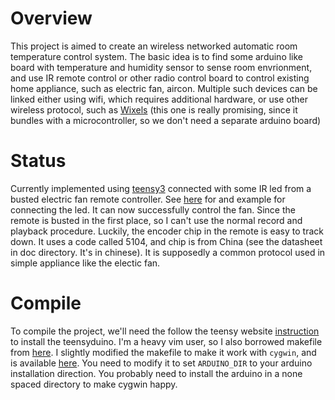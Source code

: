 # Overview
This project is aimed to create an wireless networked automatic room temperature control system. The basic idea is to find some arduino like board with temperature and humidity sensor to sense room envrionment, and use IR remote control or other radio control board to control existing home appliance, such as electric fan, aircon. Multiple such devices can be linked either using wifi, which requires additional hardware, or use other wireless protocol, such as [Wixels](http://www.pololu.com/category/91/wireless) (this one is really promising, since it bundles with a microcontroller, so we don't need a separate arduino board)

# Status

Currently implemented using [teensy3](http://www.pjrc.com/teensy/index.html) connected with some IR led from a busted electric fan remote controller. See [here](https://www.sparkfun.com/products/10732) for and example for connecting the led. It can now successfully control the fan. Since the remote is busted in the first place, so I can't use the normal record and playback procedure. Luckily, the encoder chip in the remote is easy to track down. It uses a code called 5104, and chip is from China (see the datasheet in doc directory. It's in chinese). It is supposedly a common protocol used in simple appliance like the electic fan.

# Compile

To compile the project, we'll need the follow the teensy website [instruction](http://www.pjrc.com/teensy/first_use.html) to install the teensyduino. I'm a heavy vim user, so I also borrowed makefile from [here](http://forum.pjrc.com/threads/23605-Teensy-mk-port-of-Arduino-mk-Makefile). I slightly modified the makefile to make it work with ``cygwin``, and is available [here](https://gist.github.com/realthunder/9374708). You need to modify it to set ``ARDUINO_DIR`` to your arduino installation direction. You probably need to install the arduino in a none spaced directory to make cygwin happy.

